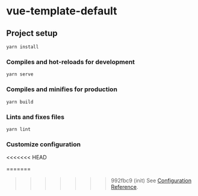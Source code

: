 # vue-template-default

## Project setup

```
yarn install
```

### Compiles and hot-reloads for development

```
yarn serve
```

### Compiles and minifies for production

```
yarn build
```

### Lints and fixes files

```
yarn lint
```

### Customize configuration

<<<<<<< HEAD

=======

> > > > > > > 992fbc9 (init)
> > > > > > > See [Configuration Reference](https://cli.vuejs.org/config/).
